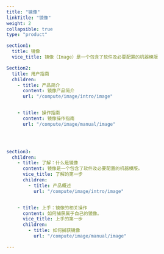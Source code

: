 ```yaml
---
title: "镜像"
linkTitle: "镜像"
weight: 2
collapsible: true
type: "product"

section1:
  title: 镜像
  vice_title: 镜像（Image）是一个包含了软件及必要配置的机器模版

Section2:
  title: 用户指南
  children:
    - title: 产品简介
      content: 镜像产品简介
      url: "/compute/image/intro/image"


    - title: 操作指南
      content: 镜像操作指南
      url: "/compute/image/manual/image"

    


section3:
  children:
    - title: 了解：什么是镜像
      content: 镜像是一个包含了软件及必要配置的机器模版。
      vice_title: 了解的第一步
      children:
        - title: 产品概述
          url: "/compute/image/intro/image"


    - title: 上手：镜像的相关操作
      content: 如何捕获属于自己的镜像。
      vice_title: 上手的第一步
      children: 
        - title: 如何捕获镜像
          url: "/compute/image/manual/image"

---
```



<!-- type: "product" 这个参数表明这是一个产品index页面 -->
<!-- section1 为产品index页面 主标题 副标题 video  video_img为视频图片  -->
<!-- section2 为产品index页面 第一个大块的用户文档配置  -->
<!-- section3 为产品index页面 第二个大块的开发者文档配置  -->
<!-- section4 为产品index页面 第三个大块的学习路径配置  -->